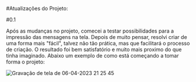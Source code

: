 #Atualizações do Projeto:

#0.1

Após as mudanças no projeto, comecei a testar possibilidades para a impressão das mensagens na tela.
Depois de muito pensar, resolvi criar de uma forma mais "fácil", talvez não tão prática, mas que facilitará o processo de criação.
O resultado foi bem satisfatório e muito mais proximo do que tinha imaginado. Abaixo um exemplo de como está começando a tomar forma o projeto:

![Gravação de tela de 06-04-2023 21 25 45](https://user-images.githubusercontent.com/115588683/230516767-b8e5a5e5-6844-47a8-972e-fe8b0392edd7.gif)
